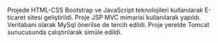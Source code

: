 Projede HTML-CSS Bootstrap ve JavaScript teknolojileri kullanılarak E-ticaret sitesi geliştirildi.
Proje  JSP  MVC  mimarisi kullanılarak yapıldı.
Veritabanı olarak MySql önerilse de tercih edildi. 
Proje yerelde Tomcat sunucusunda çalıştırılarak simüle edildi.
